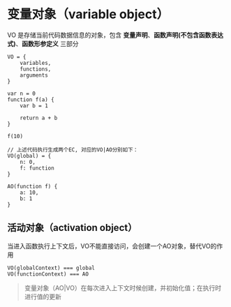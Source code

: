 
# 变量对象（variable object）
VO 是存储当前代码数据信息的对象，包含 **变量声明**、**函数声明(不包含函数表达式)**、**函数形参定义** 三部分
```
VO = {
    variables,
    functions,
    arguments
}
```

```
var n = 0
function f(a) {
    var b = 1
    
    return a + b
}

f(10)

// 上述代码执行生成两个EC, 对应的VO|AO分别如下：
VO(global) = {
    n: 0,
    f: function
}

AO(function f) {
    a: 10,
    b: 1
}
```

## 活动对象（activation object）
当进入函数执行上下文后，VO不能直接访问，会创建一个AO对象，替代VO的作用
```
VO(globalContext) === global
VO(functionContext) === AO
```
> 变量对象（AO|VO）在每次进入上下文时候创建，并初始化值；在执行时进行值的更新
